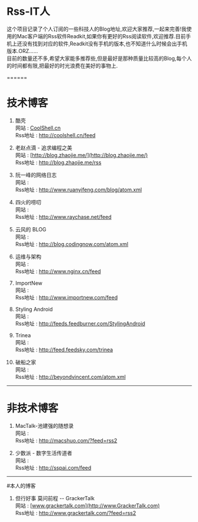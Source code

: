 # Rss-IT人 #

这个项目记录了个人订阅的一些科技人的Blog地址,欢迎大家推荐,一起来完善!我使用的Mac客户端的Rss软件Readkit,如果你有更好的Rss阅读软件,欢迎推荐.目前手机上还没有找到对应的软件,Readkit没有手机的版本,也不知道什么时候会出手机版本.ORZ......  
目前的数量还不多,希望大家能多推荐些,但是最好是那种质量比较高的Blog,每个人的时间都有限,把最好的时光浪费在美好的事物上.


======

# 技术博客 #
1. 酷壳  
网站 : [CoolShell.cn](CoolShell.cn)  
Rss地址 : http://coolshell.cn/feed

1. 老赵点滴 - 追求编程之美  
网站 : [http://blog.zhaojie.me/](http://blog.zhaojie.me/)  
Rss地址 : http://blog.zhaojie.me/rss

1. 阮一峰的网络日志  
网站 :   
Rss地址 : http://www.ruanyifeng.com/blog/atom.xml

1. 四火的唠叨  
网站 :   
Rss地址 : http://www.raychase.net/feed 

1. 云风的 BLOG  
网站 :   
Rss地址 : http://blog.codingnow.com/atom.xml

1. 运维与架构  
网站 :   
Rss地址 : http://www.nginx.cn/feed

1. ImportNew  
网站 :   
Rss地址 : http://www.importnew.com/feed

1. Styling Android  
网站 :   
Rss地址 : http://feeds.feedburner.com/StylingAndroid

1. Trinea  
网站 :   
Rss地址 : http://feed.feedsky.com/trinea

1. 破船之家  
网站 :   
Rss地址 : http://beyondvincent.com/atom.xml


***
# 非技术博客 #
1. MacTalk-池建强的随想录  
网站 :   
Rss地址 : http://macshuo.com/?feed=rss2

1. 少数派 - 数字生活传道者  
网站 :  
Rss地址 : http://sspai.com/feed

***
#本人的博客
1. 但行好事 莫问前程 -- GrackerTalk  
网站 : [www.grackertalk.com](http://www.GrackerTalk.com)  
Rss地址 : http://www.grackertalk.com/?feed=rss2